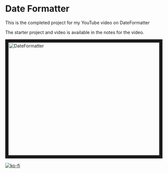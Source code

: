 # Date Formatter	

This is the completed project for my YouTube video on DateFormatter

The starter project and video is available in the notes for the video.

<a href="http://www.youtube.com/watch?feature=player_embedded&v=uqTtTq-Vpvk
" target="_blank"><img src="http://img.youtube.com/vi/uqTtTq-Vpvk/0.jpg" 
alt="DateFormatter" width="480" height="360" border="10" /></a>

[![ko-fi](https://www.ko-fi.com/img/githubbutton_sm.svg)](https://ko-fi.com/Z8Z22WRVG)
